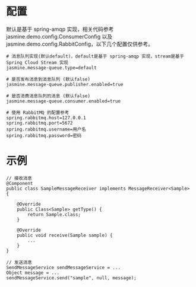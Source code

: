 # 配置

默认是基于 spring-amqp 实现，相关代码参考 jasmine.demo.config.ConsumerConfig 以及 jasmine.demo.config.RabbitConfig，以下几个配置仅供参考。

```
# 消息队列实现(默认default)，default是基于 spring-amqp 实现，stream是基于 Spring Cloud Stream 实现
jasmine.message-queue.type=default

# 是否发布消息到消息队列 (默认false)
jasmine.message-queue.publisher.enabled=true

# 是否消费消息队列的消息 (默认false)
jasmine.message-queue.consumer.enabled=true

# 使用 RabbitMQ 的配置参考
spring.rabbitmq.host=127.0.0.1
spring.rabbitmq.port=5672
spring.rabbitmq.username=用户名
spring.rabbitmq.password=密码
```

# 示例

```
// 接收消息
@Component
public class SampleMessageReceiver implements MessageReceiver<Sample> {
 
    @Override
    public Class<Sample> getType() {
        return Sample.class;
    }

    @Override
    public void receive(Sample sample) {
        ...
    }
}

// 发送消息
SendMessageService sendMessageService = ...
Object message = ...
sendMessageService.send("sample", null, message);

```
